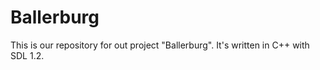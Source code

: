 Ballerburg
==========

This is our repository for out project "Ballerburg". It's written in C++ with SDL 1.2.
